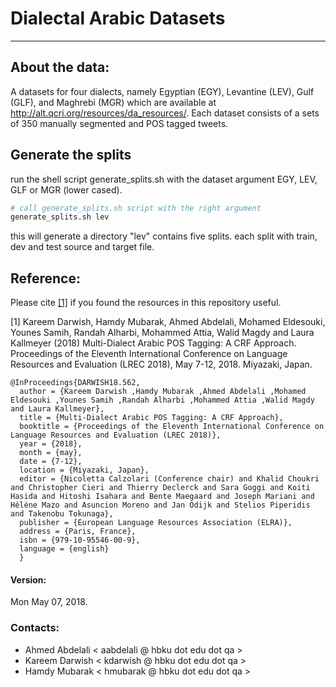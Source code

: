 
# Dialectal Arabic Datasets
--------------


## About the data:
A datasets for four dialects, namely Egyptian (EGY), Levantine (LEV), Gulf (GLF), and Maghrebi (MGR) which are available at <http://alt.qcri.org/resources/da_resources/>.  Each dataset consists of a sets of 350 manually segmented and POS tagged tweets.

## Generate the splits
run the shell script generate_splits.sh with the dataset argument EGY, LEV, GLF or MGR (lower cased).

```bash
# call generate_splits.sh script with the right argument
generate_splits.sh lev
```

this will generate a directory "lev" contains five splits. each split with train, dev and test source and target file.


## Reference:
Please cite [[1]](http://www.lrec-conf.org/proceedings/lrec2018/pdf/562.pdf) if you found the resources in this repository useful.

[1] Kareem Darwish, Hamdy Mubarak, Ahmed Abdelali, Mohamed Eldesouki, Younes Samih, Randah Alharbi, Mohammed Attia, Walid Magdy and Laura Kallmeyer (2018) Multi-Dialect Arabic POS Tagging: A CRF Approach. Proceedings of the Eleventh International Conference on Language Resources and Evaluation (LREC 2018), May 7-12, 2018. Miyazaki, Japan.

	@InProceedings{DARWISH18.562,
	  author = {Kareem Darwish ,Hamdy Mubarak ,Ahmed Abdelali ,Mohamed Eldesouki ,Younes Samih ,Randah Alharbi ,Mohammed Attia ,Walid Magdy and Laura Kallmeyer},
	  title = {Multi-Dialect Arabic POS Tagging: A CRF Approach},
	  booktitle = {Proceedings of the Eleventh International Conference on Language Resources and Evaluation (LREC 2018)},
	  year = {2018},
	  month = {may},
	  date = {7-12},
	  location = {Miyazaki, Japan},
	  editor = {Nicoletta Calzolari (Conference chair) and Khalid Choukri and Christopher Cieri and Thierry Declerck and Sara Goggi and Koiti Hasida and Hitoshi Isahara and Bente Maegaard and Joseph Mariani and Hélène Mazo and Asuncion Moreno and Jan Odijk and Stelios Piperidis and Takenobu Tokunaga},
	  publisher = {European Language Resources Association (ELRA)},
	  address = {Paris, France},
	  isbn = {979-10-95546-00-9},
	  language = {english}
	  }

#### Version:
Mon May 07, 2018.


### Contacts:
	
* Ahmed Abdelali < aabdelali @ hbku dot edu dot qa > 
* Kareem Darwish < kdarwish @ hbku dot edu dot qa >
* Hamdy Mubarak  < hmubarak @ hbku dot edu dot qa >